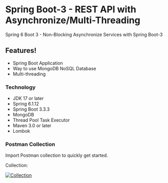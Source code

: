 # Spring Boot-3 - REST API with Asynchronize/Multi-Threading
Spring 6 Boot 3 - Non-Blocking Asynchronize Services with Spring Boot-3

## Features!
* Spring Boot Application
* Way to use MongoDB NoSQL Database
* Multi-threading
  
### Technology
* JDK 17 or later
* Spring 6.1.12
* Spring Boot 3.3.3
* MongoDB
* Thread Pool Task Executor
* Maven 3.0 or later
* Lombok

### Postman Collection

Import Postman collection to quickly get started.

Collection:

[![Collection](https://run.pstmn.io/button.svg)](https://github.com/shakhawatmollah/spring-boot-async/blob/main/files/spring-boot-async.postman_collection.json)
